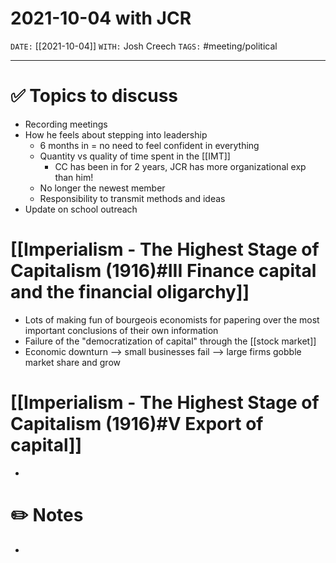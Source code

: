 # 2021-10-04 with JCR
`DATE:` [[2021-10-04]]
`WITH:` Josh Creech
`TAGS:` #meeting/political 

---
# ✅ Topics to discuss
- Recording meetings
- How he feels about stepping into leadership
	- 6 months in = no need to feel confident in everything
	- Quantity vs quality of time spent in the [[IMT]]
		- CC has been in for 2 years, JCR has more organizational exp than him!
	- No longer the newest member
	- Responsibility to transmit methods and ideas
- Update on school outreach

# [[Imperialism - The Highest Stage of Capitalism (1916)#III Finance capital and the financial oligarchy]]
- Lots of making fun of bourgeois economists for papering over the most important conclusions of their own information
- Failure of the "democratization of capital" through the [[stock market]]
- Economic downturn --> small businesses fail --> large firms gobble market share and grow

# [[Imperialism - The Highest Stage of Capitalism (1916)#V Export of capital]]
- 

# ✏️ Notes
- 